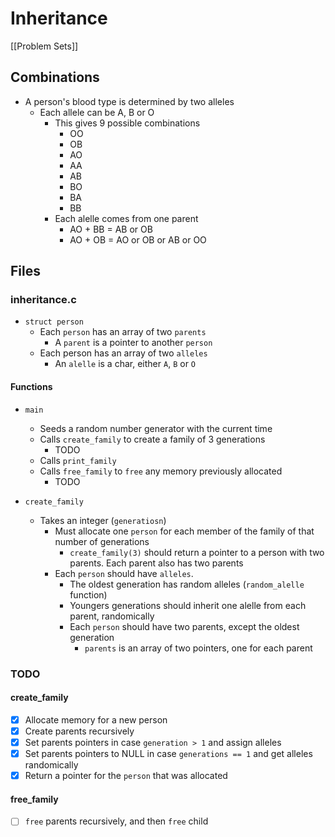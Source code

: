 # Inheritance
[[Problem Sets]]

## Combinations
- A person's blood type is determined by two alleles
    - Each allele can be A, B or O
        - This gives 9 possible combinations
            - OO
            - OB
            - AO
            - AA
            - AB
            - BO
            - BA
            - BB
        - Each alelle comes from one parent
            - AO + BB = AB or OB
            - AO + OB = AO or OB or AB or OO

## Files
### inheritance.c
- `struct person`
    - Each `person` has an array of two `parents`
        - A `parent` is a pointer to another `person`
    - Each person has an array of two `alleles`
        -   An `alelle` is a char, either `A`, `B` or `O`

#### Functions
- `main`
    - Seeds a random number generator with the current time
    - Calls `create_family` to create a family of 3 generations
        - TODO
    - Calls `print_family`
    - Calls `free_family` to `free` any memory previously allocated
        - TODO

- `create_family` 
    - Takes an integer (`generatiosn`)
        - Must allocate one `person` for each member of the family of that number of generations
            - `create_family(3)` should return a pointer to a person with two parents. Each parent also has two parents
        - Each `person` should have `alleles`. 
            - The oldest generation has random alleles (`random_alelle` function)
            - Youngers generations should inherit one alelle from each parent, randomically
            - Each `person` should have two parents, except the oldest generation
                - `parents` is an array of two pointers, one for each parent


### TODO

#### create_family
- [x] Allocate memory for a new person
- [x] Create parents recursively
- [x] Set parents pointers in case `generation > 1` and assign alleles
- [x] Set parents pointers to NULL in case `generations == 1` and get alleles randomically
- [x] Return a pointer for the `person` that was allocated

#### free_family
- [ ] `free` parents recursively, and then `free` child 
